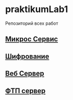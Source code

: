# praktikumLab1
Репозиторий всех работ
## [Микрос Сервис](https://github.com/swatok-upload/praktikumLab1/tree/main/micro)
## [Шифрование](https://github.com/swatok-upload/praktikumLab1/tree/main/shifrovanie)
## [Веб Сервер](https://github.com/swatok-upload/praktikumLab1/tree/main/web_server)
## [ФТП сервер](https://github.com/swatok-upload/praktikumLab1/tree/main/ftp_server)
